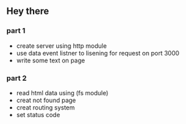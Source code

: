 ## Hey there

### part 1

- create server using http module
- use data event listner to lisening for request on port 3000
- write some text on page

### part 2

- read html data using (fs module)
- creat not found page
- creat routing system
- set status code
